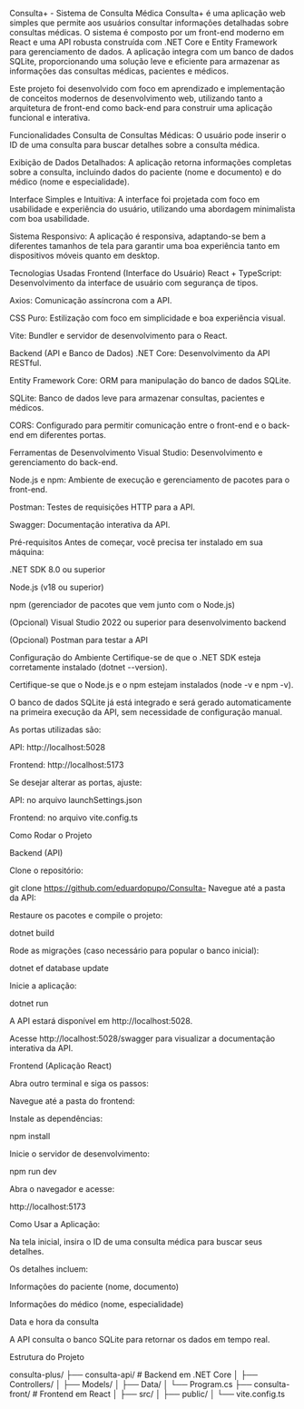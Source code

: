 Consulta+ - Sistema de Consulta Médica Consulta+ é uma aplicação web simples que permite aos usuários consultar informações detalhadas sobre consultas médicas. O sistema é composto por um front-end moderno em React e uma API robusta construída com .NET Core e Entity Framework para gerenciamento de dados. A aplicação integra com um banco de dados SQLite, proporcionando uma solução leve e eficiente para armazenar as informações das consultas médicas, pacientes e médicos.

Este projeto foi desenvolvido com foco em aprendizado e implementação de conceitos modernos de desenvolvimento web, utilizando tanto a arquitetura de front-end como back-end para construir uma aplicação funcional e interativa.

Funcionalidades Consulta de Consultas Médicas: O usuário pode inserir o ID de uma consulta para buscar detalhes sobre a consulta médica.

Exibição de Dados Detalhados: A aplicação retorna informações completas sobre a consulta, incluindo dados do paciente (nome e documento) e do médico (nome e especialidade).

Interface Simples e Intuitiva: A interface foi projetada com foco em usabilidade e experiência do usuário, utilizando uma abordagem minimalista com boa usabilidade.

Sistema Responsivo: A aplicação é responsiva, adaptando-se bem a diferentes tamanhos de tela para garantir uma boa experiência tanto em dispositivos móveis quanto em desktop.

Tecnologias Usadas Frontend (Interface do Usuário) React + TypeScript: Desenvolvimento da interface de usuário com segurança de tipos.

Axios: Comunicação assíncrona com a API.

CSS Puro: Estilização com foco em simplicidade e boa experiência visual.

Vite: Bundler e servidor de desenvolvimento para o React.

Backend (API e Banco de Dados) .NET Core: Desenvolvimento da API RESTful.

Entity Framework Core: ORM para manipulação do banco de dados SQLite.

SQLite: Banco de dados leve para armazenar consultas, pacientes e médicos.

CORS: Configurado para permitir comunicação entre o front-end e o back-end em diferentes portas.

Ferramentas de Desenvolvimento Visual Studio: Desenvolvimento e gerenciamento do back-end.

Node.js e npm: Ambiente de execução e gerenciamento de pacotes para o front-end.

Postman: Testes de requisições HTTP para a API.

Swagger: Documentação interativa da API.

Pré-requisitos Antes de começar, você precisa ter instalado em sua máquina:

.NET SDK 8.0 ou superior

Node.js (v18 ou superior)

npm (gerenciador de pacotes que vem junto com o Node.js)

(Opcional) Visual Studio 2022 ou superior para desenvolvimento backend

(Opcional) Postman para testar a API

Configuração do Ambiente Certifique-se de que o .NET SDK esteja corretamente instalado (dotnet --version).

Certifique-se que o Node.js e o npm estejam instalados (node -v e npm -v).

O banco de dados SQLite já está integrado e será gerado automaticamente na primeira execução da API, sem necessidade de configuração manual.

As portas utilizadas são:

API: http://localhost:5028

Frontend: http://localhost:5173

Se desejar alterar as portas, ajuste:

API: no arquivo launchSettings.json

Frontend: no arquivo vite.config.ts

Como Rodar o Projeto

Backend (API)

Clone o repositório:

git clone https://github.com/eduardopupo/Consulta- Navegue até a pasta da API:

Restaure os pacotes e compile o projeto:

dotnet build

Rode as migrações (caso necessário para popular o banco inicial):

dotnet ef database update

Inicie a aplicação:

dotnet run

A API estará disponível em http://localhost:5028.

Acesse http://localhost:5028/swagger para visualizar a documentação interativa da API.

Frontend (Aplicação React)

Abra outro terminal e siga os passos:

Navegue até a pasta do frontend:

Instale as dependências:

npm install

Inicie o servidor de desenvolvimento:

npm run dev

Abra o navegador e acesse:

http://localhost:5173

Como Usar a Aplicação:

Na tela inicial, insira o ID de uma consulta médica para buscar seus detalhes.

Os detalhes incluem:

Informações do paciente (nome, documento)

Informações do médico (nome, especialidade)

Data e hora da consulta

A API consulta o banco SQLite para retornar os dados em tempo real.

Estrutura do Projeto

consulta-plus/ ├── consulta-api/ # Backend em .NET Core │ ├── Controllers/ │ ├── Models/ │ ├── Data/ │ └── Program.cs ├── consulta-front/ # Frontend em React │ ├── src/ │ ├── public/ │ └── vite.config.ts
